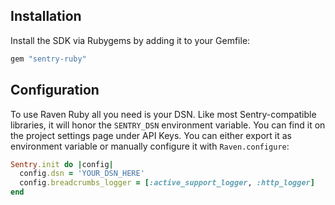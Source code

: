 ## Installation

Install the SDK via Rubygems by adding it to your Gemfile:

```ruby
gem "sentry-ruby"
```

## Configuration

To use Raven Ruby all you need is your DSN. Like most Sentry-compatible libraries, it will honor the `SENTRY_DSN` environment variable. You can find it on the project settings page under API Keys. You can either export it as environment variable or manually configure it with `Raven.configure`:

```ruby
Sentry.init do |config|
  config.dsn = 'YOUR_DSN_HERE'
  config.breadcrumbs_logger = [:active_support_logger, :http_logger]
end

```

